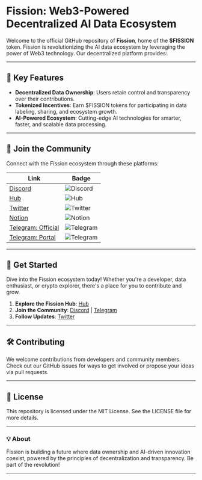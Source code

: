 # Fission: Web3-Powered Decentralized AI Data Ecosystem

Welcome to the official GitHub repository of **Fission**, home of the **$FISSION** token. Fission is revolutionizing the AI data ecosystem by leveraging the power of Web3 technology. Our decentralized platform provides:

<!---
## 💰 $FISSION

### So11111111111111111111111111111111111111111111111
-->

---

## 🌟 Key Features

- **Decentralized Data Ownership**: Users retain control and transparency over their contributions.
- **Tokenized Incentives**: Earn $FISSION tokens for participating in data labeling, sharing, and ecosystem growth.
- **AI-Powered Ecosystem**: Cutting-edge AI technologies for smarter, faster, and scalable data processing.

---

## 🔗 Join the Community

Connect with the Fission ecosystem through these platforms:

| Link | Badge |
|------|-------|
| [Discord](https://discord.com/invite/XFWtmDDf8s) | ![Discord](https://img.shields.io/badge/Discord-%237289DA?style=for-the-badge&logo=discord&logoColor=white) |
| [Hub](https://hub.xyz/fission) | ![Hub](https://img.shields.io/badge/Hub-000?style=for-the-badge&logo=hackaday&logoColor=white) |
| [Twitter](https://x.com/fission_web3) | ![Twitter](https://img.shields.io/badge/Twitter-%231DA1F2?style=for-the-badge&logo=twitter&logoColor=white) |
| [Notion](https://sprinkle-target-674.notion.site/Welcome-to-Fission-162ced5614678071b9b9e4a23c3c042e) | ![Notion](https://img.shields.io/badge/Notion-%23000000?style=for-the-badge&logo=notion&logoColor=white) |
| [Telegram: Official](https://t.me/fission_official) | ![Telegram](https://img.shields.io/badge/Telegram-26A5E4?style=for-the-badge&logo=telegram&logoColor=white) |
| [Telegram: Portal](https://t.me/fission_portal) | ![Telegram](https://img.shields.io/badge/Telegram-26A5E4?style=for-the-badge&logo=telegram&logoColor=white) |

---

## 🚀 Get Started

Dive into the Fission ecosystem today! Whether you're a developer, data enthusiast, or crypto explorer, there's a place for you to contribute and grow.

1. **Explore the Fission Hub**: [Hub](https://hub.xyz/fission)
2. **Join the Community**: [Discord](https://discord.com/invite/XFWtmDDf8s) | [Telegram](https://t.me/fission_official)
3. **Follow Updates**: [Twitter](https://x.com/fission_web3)

---

## 🛠️ Contributing

We welcome contributions from developers and community members. Check out our GitHub issues for ways to get involved or propose your ideas via pull requests.

---

## 📜 License

This repository is licensed under the MIT License. See the LICENSE file for more details.

---

### 💡 About

Fission is building a future where data ownership and AI-driven innovation coexist, powered by the principles of decentralization and transparency. Be part of the revolution!

---

